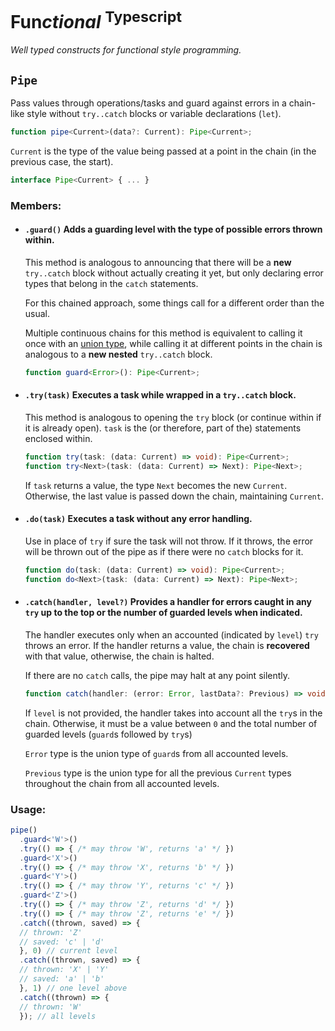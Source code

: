 Fun*ctional* <sup>Typescript</sup>
===

*Well typed constructs for functional style programming.*


`Pipe`
---

Pass values through operations/tasks and guard against errors in a chain-like style without `try..catch` blocks or variable declarations (`let`).

```typescript
function pipe<Current>(data?: Current): Pipe<Current>;
```

`Current` is the type of the value being passed at a point in the chain (in the previous case, the start).

```typescript
interface Pipe<Current> { ... }
```

### Members:

- #### `.guard()` Adds a guarding level with the type of possible errors thrown within.

  This method is analogous to announcing that there will be a **new** `try..catch` block without actually creating it yet, but only declaring error types that belong in the `catch` statements.

  For this chained approach, some things call for a different order than the usual.

  Multiple continuous chains for this method is equivalent to calling it once with an [union type](https://www.typescriptlang.org/docs/handbook/2/everyday-types.html#union-types), while calling it at different points in the chain is analogous to a **new nested** `try..catch` block.

  ```typescript
  function guard<Error>(): Pipe<Current>;
  ```

- #### `.try(task)` Executes a task while wrapped in a `try..catch` block.

  This method is analogous to opening the `try` block (or continue within if it is already open). `task` is the (or therefore, part of the) statements enclosed within.

  ```typescript
  function try(task: (data: Current) => void): Pipe<Current>;
  function try<Next>(task: (data: Current) => Next): Pipe<Next>;
  ```

  If `task` returns a value, the type `Next` becomes the new `Current`. Otherwise, the last value is passed down the chain, maintaining `Current`.

- #### `.do(task)` Executes a task without any error handling.

  Use in place of `try` if sure the task will not throw. If it throws, the error will be thrown out of the pipe as if there were no `catch` blocks for it.

  ```typescript
  function do(task: (data: Current) => void): Pipe<Current>;
  function do<Next>(task: (data: Current) => Next): Pipe<Next>;
  ```

- #### `.catch(handler, level?)` Provides a handler for errors caught in any `try` up to the top or the number of guarded levels when indicated.

  The handler executes only when an accounted (indicated by `level`) `try` throws an error. If the handler returns a value, the chain is **recovered** with that value, otherwise, the chain is halted.

  If there are no `catch` calls, the pipe may halt at any point silently.

  ```typescript
  function catch(handler: (error: Error, lastData?: Previous) => void | Current, level?: number): Pipe<Current>;
  ```

  If `level` is not provided, the handler takes into account all the `try`s in the chain. Otherwise, it must be a value between `0` and the total number of guarded levels (`guard`s followed by `try`s)

  `Error` type is the union type of `guard`s from all accounted levels.

  `Previous` type is the union type for all the previous `Current` types throughout the chain from all accounted levels.

### Usage:

```typescript
pipe()
  .guard<'W'>()
  .try(() => { /* may throw 'W', returns 'a' */ })
  .guard<'X'>()
  .try(() => { /* may throw 'X', returns 'b' */ })
  .guard<'Y'>()
  .try(() => { /* may throw 'Y', returns 'c' */ })
  .guard<'Z'>()
  .try(() => { /* may throw 'Z', returns 'd' */ })
  .try(() => { /* may throw 'Z', returns 'e' */ })
  .catch((thrown, saved) => {
  // thrown: 'Z'
  // saved: 'c' | 'd'
  }, 0) // current level
  .catch((thrown, saved) => {
  // thrown: 'X' | 'Y'
  // saved: 'a' | 'b'
  }, 1) // one level above
  .catch((thrown) => {
  // thrown: 'W'
  }); // all levels
```
